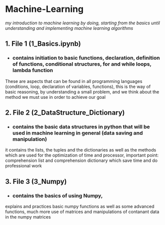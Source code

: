# Machine-Learning
*my introduction to machine learning by doing, starting from the basics until understanding and implementing machine learning algorithms*

## 1. File 1 (1_Basics.ipynb) 
- ### contains initiation to basic functions, declaration, definition of functions, conditional structures, for and while loops, lambda function
These are aspects that can be found in all programming languages (conditions, loop, declaration of variables, functions), this is the way of basic reasoning,
by understanding a small problem, and we think about the method we must use in order to achieve our goal

## 2. File 2 (2_DataStructure_Dictionary) 
- ### contains the basic data structures in python that will be used in machine  learning in general (data saving and manipulation)
it contains the lists, the tuples and the dictionaries as well as the methods which are used for the optimization of time and processor,
important point: comprehension list and comprehension dictionary which save time and do professional work

## 3. File 3 (3_Numpy) 
- ### contains the basics of using Numpy,
explains and practices basic numpy functions as well as some advanced functions,
much more use of matrices and manipulations of contanant data in the numpy matrices
